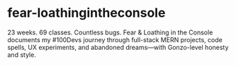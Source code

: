 # fear-loathingintheconsole
23 weeks. 69 classes. Countless bugs. Fear &amp; Loathing in the Console documents my #100Devs journey through full-stack MERN projects, code spells, UX experiments, and abandoned dreams—with Gonzo-level honesty and style.
